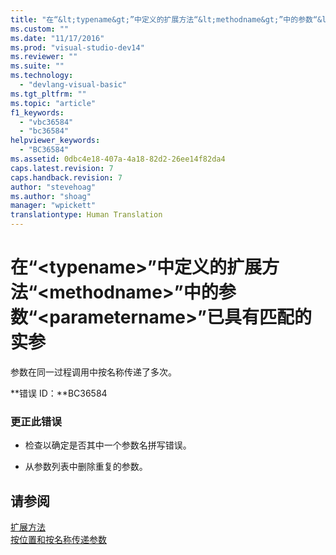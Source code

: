 ```yaml
---
title: "在“&lt;typename&gt;”中定义的扩展方法“&lt;methodname&gt;”中的参数“&lt;parametername&gt;”已具有匹配的实参 | Microsoft Docs"
ms.custom: ""
ms.date: "11/17/2016"
ms.prod: "visual-studio-dev14"
ms.reviewer: ""
ms.suite: ""
ms.technology: 
  - "devlang-visual-basic"
ms.tgt_pltfrm: ""
ms.topic: "article"
f1_keywords: 
  - "vbc36584"
  - "bc36584"
helpviewer_keywords: 
  - "BC36584"
ms.assetid: 0dbc4e18-407a-4a18-82d2-26ee14f82da4
caps.latest.revision: 7
caps.handback.revision: 7
author: "stevehoag"
ms.author: "shoag"
manager: "wpickett"
translationtype: Human Translation
---
```

# 在“&lt;typename&gt;”中定义的扩展方法“&lt;methodname&gt;”中的参数“&lt;parametername&gt;”已具有匹配的实参
参数在同一过程调用中按名称传递了多次。  
  
 **错误 ID：**BC36584  
  
### 更正此错误  
  
-   检查以确定是否其中一个参数名拼写错误。  
  
-   从参数列表中删除重复的参数。  
  
## 请参阅  
 [扩展方法](../../visual-basic/programming-guide/language-features/procedures/extension-methods.md)   
 [按位置和按名称传递参数](../../visual-basic/programming-guide/language-features/procedures/passing-arguments-by-position-and-by-name.md)